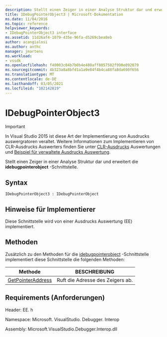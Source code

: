 ```yaml
---
description: Stellt einen Zeiger in einer Analyse Struktur dar und erweitert die idebugpointerobject-Schnittstelle.
title: IDebugPointerObject3 | Microsoft-Dokumentation
ms.date: 11/04/2016
ms.topic: reference
helpviewer_keywords:
- IDebugPointerObject3 interface
ms.assetid: 11d26af4-1079-435e-96fa-d5269cbea8eb
author: acangialosi
ms.author: anthc
manager: jmartens
ms.workload:
- vssdk
ms.openlocfilehash: f40003c04b7b0b4e480aff8057582f998e092079
ms.sourcegitcommit: 4b323a8a8bfd1a1a9e84f4b4ca88fa8da690f656
ms.translationtype: MT
ms.contentlocale: de-DE
ms.lasthandoff: 03/05/2021
ms.locfileid: "102142819"
---
```

# <a name="idebugpointerobject3"></a>IDebugPointerObject3
> [!IMPORTANT]
> In Visual Studio 2015 ist diese Art der Implementierung von Ausdrucks auswergratoren veraltet. Weitere Informationen zum Implementieren von CLR-Ausdrucks Auswerters finden Sie unter [CLR-Ausdrucks](https://github.com/Microsoft/ConcordExtensibilitySamples/wiki/CLR-Expression-Evaluators) Auswertungen und [Beispiel für verwaltete Ausdrucks Auswertung](https://github.com/Microsoft/ConcordExtensibilitySamples/wiki/Managed-Expression-Evaluator-Sample).

 Stellt einen Zeiger in einer Analyse Struktur dar und erweitert die **idebugpointerobject** -Schnittstelle.

## <a name="syntax"></a>Syntax

```
IDebugPointerObject3 : IDebugPointerObject
```

## <a name="notes-for-implementers"></a>Hinweise für Implementierer
 Diese Schnittstelle wird von einer Ausdrucks Auswertung (EE) implementiert.

## <a name="methods"></a>Methoden
 Zusätzlich zu den Methoden für die [idebugpointerobject](../../../extensibility/debugger/reference/idebugpointerobject.md) -Schnittstelle implementiert diese Schnittstelle die folgenden Methoden:

|Methode|BESCHREIBUNG|
|------------|-----------------|
|[GetPointerAddress](../../../extensibility/debugger/reference/idebugpointerobject3-getpointeraddress.md)|Ruft die Adresse des Zeigers ab.|

## <a name="requirements"></a>Requirements (Anforderungen)
 Header: EE. h

 Namespace: Microsoft. VisualStudio. Debugger. Interop

 Assembly: Microsoft.VisualStudio.Debugger.Interop.dll
